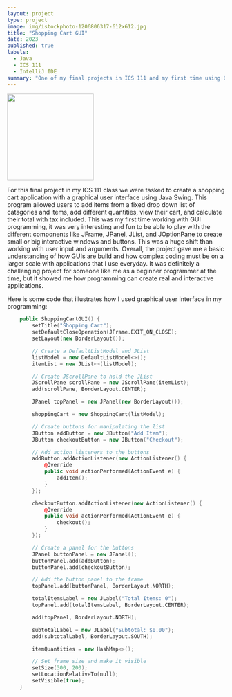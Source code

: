 ```yaml
---
layout: project
type: project
image: img/istockphoto-1206806317-612x612.jpg
title: "Shopping Cart GUI"
date: 2023
published: true
labels:
  - Java
  - ICS 111
  - IntelliJ IDE
summary: "One of my final projects in ICS 111 and my first time using GUI in Java"
---
```


<div class="text-center p-4">
  <img width="200px" src="..img/Screenshot 2025-09-11 184100.jpg" class="img-thumbnail" >
</div>

For this final project in my ICS 111 class we were tasked to create a shopping cart application with a graphical user interface using Java Swing. This program allowed users to add items from a fixed drop down list of catagories and items, add different quantities, view their cart, and calculate their total with tax included.
This was my first time working with GUI programming, it was very interesting and fun to be able to play with the different components like JFrame, JPanel, JList, and JOptionPane to create small or big interactive windows and buttons. This was a huge shift than working with user input and arguments. 
Overall, the project gave me a basic understanding of how GUIs are build and how complex coding must be on a larger scale with applications that I use everyday. It was definitely a challenging project for someone like me as a beginner programmer at the time, but it showed me how programming can create real and interactive applications. 

Here is some code that illustrates how I used graphical user interface in my programming:

```cpp
    public ShoppingCartGUI() {
        setTitle("Shopping Cart");
        setDefaultCloseOperation(JFrame.EXIT_ON_CLOSE);
        setLayout(new BorderLayout());

        // Create a DefaultListModel and JList
        listModel = new DefaultListModel<>();
        itemList = new JList<>(listModel);

        // Create JScrollPane to hold the JList
        JScrollPane scrollPane = new JScrollPane(itemList);
        add(scrollPane, BorderLayout.CENTER);

        JPanel topPanel = new JPanel(new BorderLayout());

        shoppingCart = new ShoppingCart(listModel);

        // Create buttons for manipulating the list
        JButton addButton = new JButton("Add Item");
        JButton checkoutButton = new JButton("Checkout");

        // Add action listeners to the buttons
        addButton.addActionListener(new ActionListener() {
            @Override
            public void actionPerformed(ActionEvent e) {
                addItem();
            }
        });

        checkoutButton.addActionListener(new ActionListener() {
            @Override
            public void actionPerformed(ActionEvent e) {
                checkout();
            }
        });

        // Create a panel for the buttons
        JPanel buttonPanel = new JPanel();
        buttonPanel.add(addButton);
        buttonPanel.add(checkoutButton);

        // Add the button panel to the frame
        topPanel.add(buttonPanel, BorderLayout.NORTH);

        totalItemsLabel = new JLabel("Total Items: 0");
        topPanel.add(totalItemsLabel, BorderLayout.CENTER);

        add(topPanel, BorderLayout.NORTH);

        subtotalLabel = new JLabel("Subtotal: $0.00");
        add(subtotalLabel, BorderLayout.SOUTH);

        itemQuantities = new HashMap<>();

        // Set frame size and make it visible
        setSize(300, 200);
        setLocationRelativeTo(null);
        setVisible(true);
    }
```
